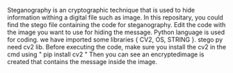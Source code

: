 Steganography is an cryptographic technique that is used to hide information withing a digital file such as image.
In this repositary, you could find the stego file containing the code for steganography.
Edit the code with the image you want to use for hiding the message.
Python language is used for coding.
we have imported some libraries { CV2, OS, STRING }.
stego py need cv2 lib.
Before executing the code, make sure you install the cv2 in the cmd using  " pip install cv2 "
Then you can see an encryptedimage is created that contains the message inside the image.

